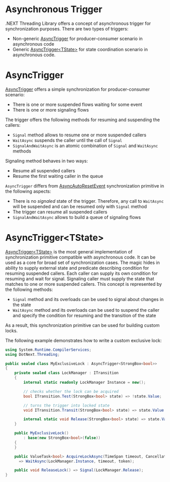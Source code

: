 Asynchronous Trigger
====
.NEXT Threading Library offers a concept of asynchronous trigger for synchronization purposes. There are two types of triggers:
* Non-generic [AsyncTrigger](xref:DotNext.Threading.AsyncTrigger) for producer-consumer scenario in asynchronous code
* Generic [AsyncTrigger&lt;TState&gt;](xref:DotNext.Threading.AsyncTrigger`1) for state coordination scenario in asynchronous code.

# AsyncTrigger
[AsyncTrigger](xref:DotNext.Threading.AsyncTrigger) offers a simple synchronization for producer-consumer scenario:
* There is one or more suspended flows waiting for some event
* There is one or more signaling flows

The trigger offers the following methods for resuming and suspending the callers:
* `Signal` method allows to resume one or more suspended callers
* `WaitAsync` suspends the caller until the call of `Signal`
* `SignalAndWaitAsync` is an atomic combination of `Signal` and `WaitAsync` methods

Signaling method behaves in two ways:
* Resume all suspended callers
* Resume the first waiting caller in the queue

`AsyncTrigger` differs from [AsyncAutoResetEvent](xref:DotNext.Threading.AsyncAutoResetEvent) synchronization primitive in the following aspects:
* There is no _signaled_ state of the trigger. Therefore, any call to `WaitAsync` will be suspended and can be resumed only with `Signal` method
* The trigger can resume all suspended callers
* `SignalAndWaitAsync` allows to build a queue of signaling flows

# AsyncTrigger&lt;TState&gt;
[AsyncTrigger&lt;TState&gt;](xref:DotNext.Threading.AsyncTrigger`1) is the most general implementation of synchronization primitive compatible with asynchronous code. It can be used as a core for broad set of synchronization cases. The magic hides in ability to supply external state and predicate describing condition for resuming suspended callers. Each caller can supply its own condition for resuming and wait for signal. Signaling caller must supply the state that matches to one or more suspended callers. This concept is represented by the following methods:
* `Signal` method and its overloads can be used to signal about changes in the state
* `WaitAsync` method and its overloads can be used to suspend the caller and specify the condition for resuming and the transition of the state

As a result, this synchronization primitive can be used for building custom locks.

The following example demonstrates how to write a custom exclusive lock:
```csharp
using System.Runtime.CompilerServices;
using DotNext.Threading;

public sealed class MyExclusiveLock : AsyncTrigger<StrongBox<bool>>
{
    private sealed class LockManager : ITransition
    {
        internal static readonly LockManager Instance = new();

        // checks whether the lock can be acquired
        bool ITransition.Test(StrongBox<bool> state) => !state.Value;

        // turns the trigger into locked state
        void ITransition.Transit(StrongBox<bool> state) => state.Value = true;

        internal static void Release(StrongBox<bool> state) => state.Value = false;
    }

    public MyExclusiveLock()
        : base(new StrongBox<bool>(false))
    {
    }

    public ValueTask<bool> AcquireLockAsync(TimeSpan timeout, CancellationToken token)
      => WaitAsync(LockManager.Instance, timeout, token);

    public void ReleaseLock() => Signal(LockManager.Release);
}
```